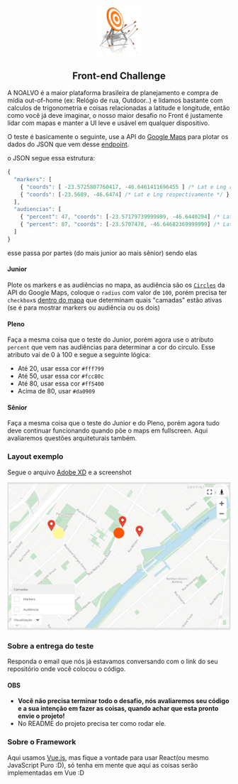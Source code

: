 <p align="center">
  <img src="assets/acerto-miseravi.png" width="100" />
  <h2 align="center">Front-end Challenge</h2>
</p>

A NOALVO é a maior plataforma brasileira de planejamento e compra de mídia out-of-home (ex: Relógio de rua, Outdoor..) e lidamos bastante com calculos de trigonometria e coisas relacionadas a latitude e longitude, então como você já deve imaginar, o nosso maior desafio no Front é justamente lidar com mapas e manter a UI leve e usável em qualquer dispositivo.

O teste é basicamente o seguinte, use a API do [Google Maps](https://developers.google.com/maps/documentation/javascript/tutorial) para plotar os dados do JSON que vem desse [endpoint](https://front-challenge.azurewebsites.net/api/markers-audiencias-json).

o JSON segue essa estrutura:

```js
{
  "markers": [
    { "coords": [ -23.5725807760417, -46.6461411696455 ] /* Lat e Lng respectivamente */ },
    { "coords": [-23.5689, -46.6474] /* Lat e Lng respectivamente */ }
  ],
  "audiencias": [
    { "percent": 47, "coords": [-23.57179739999999, -46.6440294] /* Lat e Lng respectivamente */ },
    { "percent": 87, "coords": [-23.5707478, -46.64682369999999] /* Lat e Lng respectivamente */ }
  ]
}
```

esse passa por partes (do mais junior ao mais sênior) sendo elas

#### Junior

Plote os markers e as audiências no mapa, as audiência são os [`Circles`](https://developers.google.com/maps/documentation/javascript/examples/circle-simple) da API do Google Maps, coloque o `radius` com valor de `100`, porém precisa ter `checkbox`s [dentro do mapa](#layout-exemplo) que determinam quais "camadas" estão ativas (se é para mostrar markers ou audiência ou os dois)

#### Pleno

Faça a mesma coisa que o teste do Junior, porém agora use o atributo `percent` que vem nas audiências para determinar a cor do circulo. Esse atributo vai de 0 à 100 e segue a seguinte lógica:

+ Até 20, usar essa cor `#fff799`
+ Até 50, usar essa cor `#fcc80c`
+ Até 80, usar essa cor `#ff5400`
+ Acima de 80, usar `#da0909`

#### Sênior

Faça a mesma coisa que o teste do Junior e do Pleno, porém agora tudo deve continuar funcionando quando põe o maps em fullscreen. Aqui avaliaremos questões arquiteturais também.

### Layout exemplo

Segue o arquivo [Adobe XD](https://github.com/IgorHalfeld/front-challenge/blob/master/assets/front-challenge.xd) e a screenshot

![screenshot](assets/example.png)

### Sobre a entrega do teste

Responda o email que nós já estavamos conversando com o link do seu repositório onde você colocou o código.

#### OBS

+ **Você não precisa terminar todo o desafio, nós avaliaremos seu código e a sua intenção em fazer as coisas, quando achar que esta pronto envie o projeto!**
+ No README do projeto precisa ter como rodar ele.

### Sobre o Framework

Aqui usamos [Vue.js](http://vuejs.org), mas fique a vontade para usar React(ou mesmo JavaScript Puro :D), só tenha em mente que aqui as coisas serão implementadas em Vue :D